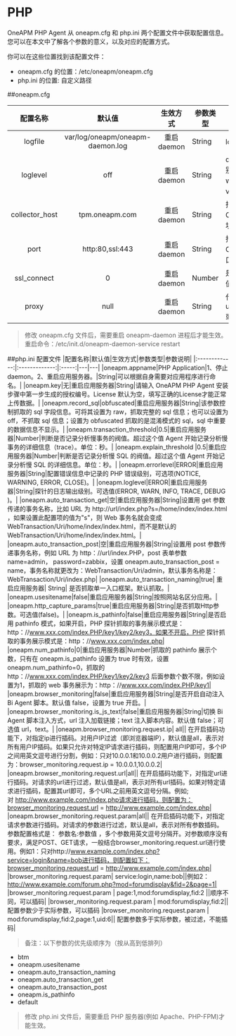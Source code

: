 # PHP

OneAPM PHP Agent 从 oneapm.cfg 和 php.ini 两个配置文件中获取配置信息。您可以在本文中了解各个参数的意义，以及对应的配置方式。

你可以在这些位置找到该配置文件：
+ oneapm.cfg 的位置：/etc/oneapm/oneapm.cfg
+ php.ini 的位置: 自定义路径


##oneapm.cfg

|配置名称|默认值|生效方式|参数类型|参数说明|
|:-------------:|:-------------:|:-----:|---|---|
|logfile|var/log/oneapm/oneapm-daemon.log|重启 daemon|String|log 文件所在路径|
|loglevel|off|重启 daemon|String|deamon 程序的日志输出级别，可选值 (error、warning、info、debug、verbosedebug)。|
|collector_host|tpm.oneapm.com|重启 daemon|String|指定 OneAPM daemon 与 OneAPM server 的通信地址。|
|port|http:80,ssl:443|重启 daemon|String|指定 OneAPM daemon 与 OneAPM server 的通信端口。|
|ssl_connect|0|重启 daemon|Number|是否开启 ssl 协议传输。默认值0，设置为1开启。|
|proxy|null|重启 daemon|String|代理参数，有效格式为：user:password@host[:port]或者 host[:port]|

>修改 oneapm.cfg 文件后，需要重启 oneapm-daemon 进程后才能生效。
重启命令：/etc/init.d/oneapm-daemon-service restart


##php.ini 配置文件
|配置名称|默认值|生效方式|参数类型|参数说明|
|:-------------:|:-------------:|:-----:|---|---|
|oneapm.appname|PHP Application|1、停止daemon。2、重启应用服务器。|String|可以根据自身需要对应用程序进行命名。|
|oneapm.key|无|重启应用服务器|String|请输入 OneAPM PHP Agent 安装步骤中第一步生成的授权编号。License 默认为空，填写正确的License才能正常上传数据。|
|oneapm.record_sql|obfuscated|重启应用服务器|String|该参数控制抓取的 sql 字段信息。可将其设置为 raw，抓取完整的 sql 信息；也可以设置为 off，不抓取 sql 信息；设置为 obfuscated 抓取的是混淆模式的 sql，sql 中重要的数据信息不显示。|
|oneapm.transaction_threshold|0.5|重启应用服务器|Number|判断是否记录分析慢事务的阀值。超过这个值 Agent 开始记录分析慢事务的详细信息（trace）。单位：秒。|
|oneapm.explain_threshold |0.5|重启应用服务器|Number|判断是否记录分析慢 SQL 的阀值。超过这个值 Agent 开始记录分析慢 SQL 的详细信息。单位：秒。|
|oneapm.errorlevel|ERROR|重启应用服务器|String|配置错误信息中记录的 PHP 错误级别，可选项(NOTICE, WARNING, ERROR, CLOSE)。|
|oneapm.loglevel|ERROR|重启应用服务器|String|探针的日志输出级别。可选值(ERROR, WARN, INFO, TRACE, DEBUG )。|
|oneapm.auto_transaction_get|空|重启应用服务器|String|设置用 get 参数传递的事务名称，比如 URL 为 http://url/index.php?s=/home/index/index.html ，如果设置此配置项的值为"s"，则 Web 事务名就会变成 WebTransaction/Uri/home/index/index.html，而不是默认的 WebTransaction/Uri/home/index/index.html。|
|oneapm.auto_transaction_post|空|重启应用服务器|String|设置用 post 参数传递事务名称，例如 URL 为 http：//url/index.PHP，post 表单参数 name=admin， password=zabbix，设置 oneapm.auto_transaction_post = name，事务名称就更改为：WebTransaction/Uri/admin，默认事务名称是：WebTransaction/Uri/index.php|
|oneapm.auto_transaction_naming|true|	重启应用服务器|	String|	是否抓取单一入口框架。默认抓取。|
|oneapm.usesitename|false|重启应用服务器|String|按照网站名区分应用。|
|oneapm.http_capture_params|true|重启应用服务器|String|是否抓取Http参数。可选值(false)。|
|oneapm.is_pathinfo|false|重启应用服务器|String|是否启用 pathinfo 模式，如果开启，PHP 探针抓取的事务展示模式是：http：//www.xxx.com/index.PHP/key1/key2/key3，如果不开启，PHP 探针抓取的事务展示模式是：http：//www.xxx.com/index.php|
|oneapm.num_pathinfo|0|重启应用服务器|Number|抓取的 pathinfo 展示个数，只有在 oneapm.is_pathinfo 设置为 true 时有效，设置 oneapm.num_pathinfo=0，抓取的 http：//www.xxx.com/index.PHP/key1/key2/key3 后面参数个数不限，例如设置为1，抓取的 web 事务展示为：http：//www.xxx.com/index.PHP/key1|
|oneapm.browser_monitoring|false|重启应用服务器|String|是否开启自动注入 Bi Agent 脚本。默认值 false，设置为 true 开启。|
|oneapm.browser_monitoring.is_js_text|false|重启应用服务器|String|切换 Bi Agent 脚本注入方式，url 注入加载链接；text 注入脚本内容。默认值 false；可选值 url，text。|
|oneapm.browser_monitoring.request.ip| all|| 在开启插码功能下，对指定ip进行插码。对用户IP过滤（即浏览器端IP），默认值是all，表示对所有用户IP插码。如果只允许对特定IP请求进行插码，则配置用户IP即可，多个IP之间用英文逗号进行分割，例如：只对10.0.0.1和10.0.0.2用户进行插码，则配置为：browser_monitoring.request.ip = 10.0.0.1,10.0.0.2|
|oneapm.browser_monitoring.request.url|all|| 在开启插码功能下，对指定url进行插码。对请求的url进行过滤，默认值是all，表示对所有url插码。如果对特定请求进行插码，配置其url即可，多个URL之前用英文逗号分隔。例如; 对 http://www.example.com/index.php请求进行插码，则配置为：browser_monitoring.request.url = http://www.example.com/index.php|
|oneapm.browser_monitoring.request.param|all|| 在开启插码功能下，对指定请求参数进行插码。对请求的参数进行过滤，默认是all，表示对所有参数插码。参数配置格式是： 参数名:参数值 ，多个参数用英文逗号分隔开。对参数顺序没有要求，满足POST、GET请求，一般结合browser_monitoring.request.url进行使用。例如1：只对http://www.example.com/index.php?service=login&name=bob进行插码，则配置如下：browser_monitoring.request.url =  http://www.example.com/index.php|
|browser_monitoring.request.param| service:login,name:bob||例如2：http://www.example.com/forum.php?mod=forumdisplay&fid=2&page=1|
|browser_monitoring.request.param | page:1,mod:forumdisplay,fid:2 ||顺序不同，可以插码|
|browser_monitoring.request.param | mod:forumdisplay,fid:2|| 配置参数少于实际参数，可以插码
|browser_monitoring.request.param | mod:forumdisplay,fid:2,page:1,uid:6|| 配置参数多于实际参数，被过滤，不能插码|







>备注：以下参数的优先级顺序为（按从高到低排列）
+ btm
+ oneapm.usesitename
+ oneapm.auto_transaction_naming
+ oneapm.auto_transaction_get
+ oneapm.auto_transaction_post
+ oneapm.is_pathinfo
+ default

>修改 php.ini 文件后，需要重启 PHP 服务器(例如 Apache、PHP-FPM)才能生效。
